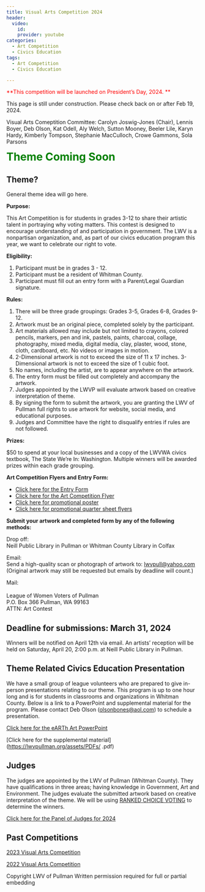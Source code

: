 ```yaml
---
title: Visual Arts Competition 2024
header:
  video:
    id:
    provider: youtube
categories:
  - Art Competition
  - Civics Education
tags:
  - Art Competition
  - Civics Education

---
```

<span style="color:red; font-size:1em;"> **This competition will be launched on President’s Day, 2024. ** </span>

This page is still under construction.  Please check back on or after Feb 19, 2024.

Visual Arts Comeptition Committee:  Carolyn Joswig-Jones (Chair), Lennis Boyer, Deb Olson, Kat Odell, Aly Welch, Sutton Mooney, Beeler Lile, Karyn Hardy, Kimberly Tompson, Stephanie MacCulloch, Crowe Gammons, Sola Parsons

<span style="color:green; font-size:2em;"> **Theme Coming Soon** </span>

## Theme?

General theme idea will go here.


**Purpose:**

This Art Competition is for students in grades 3-12 to share their artistic talent in portraying why voting matters.  This contest is designed to encourage understanding of and participation in government.  The LWV is a nonpartisan organization, and, as part of our civics education program this year, we want to celebrate our right to vote.


**Eligibility:**
1.	Participant must be in grades 3 - 12.
2.	Participant must be a resident of Whitman County.
3.	Participant must fill out an entry form with a Parent/Legal Guardian signature.

**Rules:**
1.	There will be three grade groupings:  Grades 3-5, Grades 6-8, Grades 9-12.
2.	Artwork must be an original piece, completed solely by the participant.
3.	Art materials allowed may include but not limited to crayons, colored pencils, markers, pen and ink, pastels, paints, charcoal, collage, photography, mixed media, digital media, clay, plaster, wood, stone, cloth, cardboard, etc.  No videos or images in motion.
4.	2-Dimensional artwork is not to exceed the size of 11 x 17 inches.  3-Dimensional artwork is not to exceed the size of 1 cubic foot.
5.	No names, including the artist, are to appear anywhere on the artwork.  
6.	The entry form must be filled out completely and accompany the artwork.
7.	Judges appointed by the LWVP will evaluate artwork based on creative interpretation of theme.  
8.	By signing the form to submit the artwork, you are granting the LWV of Pullman full rights to use artwork for website, social media, and educational purposes.
9.	Judges and Committee have the right to disqualify entries if rules are not followed. 

**Prizes:**

$50 to spend at your local businesses and a copy of the LWVWA civics textbook, The State We’re In: Washington.  Multiple winners will be awarded prizes within each grade grouping.

**Art Competition Flyers and Entry Form:**

* [Click here for the Entry Form](https://lwvpullman.org/assets/PDFs/ )
* [Click here for the Art Competition Flyer](https://lwvpullman.org/assets/PDFs/ )
* [Click here for promotional poster](https://lwvpullman.org/assets/PDFs/ )
* [Click here for promotional quarter sheet flyers](https://lwvpullman.org/assets/PDFs/ )

**Submit your artwork and completed form by any of the following methods:** 

Drop off:
<br/>
Neill Public Library in Pullman or Whitman County Library in Colfax

Email:
<br/>
Send a high-quality scan or photograph of artwork to:  lwvpull@yahoo.com
<br/>
(Original artwork may still be requested but emails by deadline will count.)

Mail: 	
<br/>
League of Women Voters of Pullman 
<br/>
P.O. Box 366 Pullman, WA 99163
<br/>
ATTN: Art Contest 
<br/>

## Deadline for submissions: March 31, 2024

Winners will be notified on April 12th via email.  An artists’ reception will be held on Saturday, April 20, 2:00 p.m. at Neill Public Library in Pullman.

## Theme Related Civics Education Presentation

We have a small group of league volunteers who are prepared to give in-person presentations relating to our theme.  This program is up to one hour long and is for students in classrooms and organizations in Whitman County.  Below is a link to a PowerPoint and supplemental material for the program.  Please contact Deb Olson (olsonbones@aol.com) to schedule a presentation. 

[Click here for the eARTh Art PowerPoint](https://docs.google.com )

[Click here for the supplemental material](https://lwvpullman.org/assets/PDFs/ .pdf)

## Judges

The judges are appointed by the LWV of Pullman (Whitman County).  They have qualifications in three areas; having knowledge in Government, Art and Environment.  The judges evaluate the submitted artwork based on creative interpretation of the theme.  We will be using [RANKED CHOICE VOTING](https://www.rankedvote.co/) to determine the winners.

[Click here for the Panel of Judges for 2024](https://lwvpullman.org/assets/PDFs/ )

## Past Competitions

[2023 Visual Arts Competition](https://lwvpullman.org/docs/art%20competition/civics%20education/Art_Competition/)

[2022 Visual Arts Competition](https://lwvpullman.org/docs/art%20contest/civics%20education/Art_Contest/)



Copyright LWV of Pullman
Written permission required for full or partial embedding

<!---change the title to whatever you want the post to be titled
change the ID out to the end of the youtube link https://youtu.be/r61ARK4Qv9c -->
